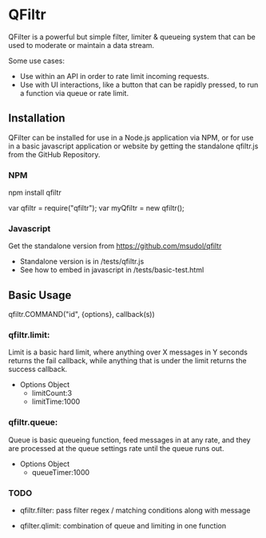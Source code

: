 # QFiltr

QFilter is a powerful but simple filter, limiter & queueing system that can be used to moderate or maintain a data stream.

Some use cases:
- Use within an API in order to rate limit incoming requests.
- Use with UI interactions, like a button that can be rapidly pressed, to run a function via queue or rate limit.

## Installation

QFilter can be installed for use in a Node.js application via NPM, or for use in a basic javascript application or website by getting the standalone qfiltr.js from the GitHub Repository. 

### NPM

npm install qfiltr

var qfiltr = require("qfiltr");
var myQfiltr = new qfiltr();

### Javascript

Get the standalone version from https://github.com/msudol/qfiltr

- Standalone version is in /tests/qfiltr.js
- See how to embed in javascript in /tests/basic-test.html

## Basic Usage

qfiltr.COMMAND("id", {options}, callback(s))

### qfiltr.limit: 

Limit is a basic hard limit, where anything over X messages in Y seconds returns the fail callback, while anything that is under the limit returns the success callback.

- Options Object
  - limitCount:3
  - limitTime:1000

### qfiltr.queue: 

Queue is basic queueing function, feed messages in at any rate, and they are processed at the queue settings rate until the queue runs out.

- Options Object
  - queueTimer:1000

### TODO
- qfiltr.filter: pass filter regex / matching conditions along with message 

- qfilter.qlimit: combination of queue and limiting in one function 